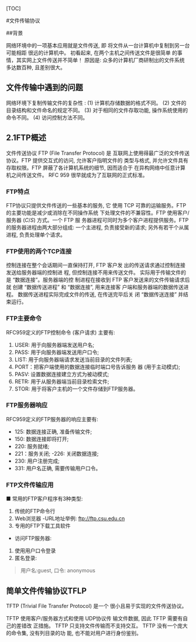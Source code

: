 [TOC]

#文件传输协议

##背景

网络环境中的一项基本应用就是文件传送, 即 将文件从一台计算机中复制到另一台可能相距 很远的计算机中。
初看起来, 在两个主机之间传送文件是很简单 的事情，其实网上文件传送并不简单！
原因是: 众多的计算机厂商研制出的文件系统 多达数百种, 且差别很大。



## 文件传输中遇到的问题

网络环境下复制传输文件的复杂性 :
(1) 计算机存储数据的格式不同。
(2) 文件的目录结构和文件命名的规定不同。
(3) 对于相同的文件存取功能, 操作系统使用的 命令不同。
(4) 访问控制方法不同。

## 2.1FTP概述

文件传送协议 FTP (File Transfer Protocol) 是 互联网上使用得最广泛的文件传送协议。FTP 提供交互式的访问, 允许客户指明文件的 类型与格式, 并允许文件具有存取权限。FTP 屏蔽了各计算机系统的细节, 因而适合于 在异构网络中任意计算机之间传送文件。
RFC 959 很早就成为了互联网的正式标准。

### FTP特点

FTP协议只提供文件传送的一些基本的服务, 它 使用 TCP 可靠的运输服务。FTP 的主要功能是减少或消除在不同操作系统 下处理文件的不兼容性。FTP 使用客户/服务器 $(C / S)$ 方式。一个 FTP 服 务器进程可同时为多个客户进程提供服务。FTP 的服务器进程由两大部分组成: 一个主进程, 负责接受新的请求; 另外有若干个从属进程, 负责处理单个请求。

### FTP使用的两个TCP连接

控制连接在整个会话期间一直保持打开, FTP 客户发 出的传送请求通过控制连接发送给服务器端的控制进 程, 但控制连接不用来传送文件。
实际用于传输文件的是 “数据连接”。服务器端的控 制进程在接收到 FTP 客户发送来的文件传输请求后就 创建 “数据传送进程” 和 “数据连接”, 用来连接客 户端和服务器端的数据传送进程。
数据传送进程实际完成文件的传送, 在传送完毕后关 闭 “数据传送连接” 并结束运行。



### FTP主要命令

RFC959定义的FTP控制命令 (客户请求) 主要有:
1. USER: 用于向服务器端发送用户名;
2. PASS: 用于向服务器端发送用户口令;
3. LIST: 用于向服务器端请求发送当前目录的文件列表;
4. PORT：把客户端使用的数据连接临时端口号告诉服务 器 (用于主动模式);
5. PASV: 设置数据连接建立方式为被动模式;
6. RETR: 用于从服务器端当前目录检索文件;
7. STOR: 用于将客户主机的一个文件存储到FTP服务器。

### FTP服务器响应

RFC959定义的FTP服务器的响应主要有:
- 125: 数据连接正确, 准备传输文件;
- 150: 数据连接即将打开;
- 220: 服务就绪;
- 221：服务关闭;
-226: 关闭数据连接;
- 230: 用户注册完成;
-  331: 用户名正确, 需要传输用户口令。

### FTP文件传输应用

■ 常用的FTP客户程序有3种类型:
1. 传统的FTP命令行
2. Web浏览器
-URL地址举例: ftp://ftp.csu.edu.cn
3. 专用的FTP下载工具软件
- 访问FTP服务器:
1. 使用用户口令登录
2. 匿名登录:

>用户名:guest, 口令: anonymous

## 简单文件传输协议TFLP

TFTP (Trivial File Transfer Protocol) 是一个 很小且易于实现的文件传送协议。

TFTP 使用客户/服务器方式和使用 UDP协议传 输文件数据, 因此 TFTP 需要有自己的差错改 正措施。
TFTP 只支持文件传输而不支持交互。
TFTP 没有一个庞大的命令集, 没有列目录的功 能, 也不能对用户进行身份鉴别。